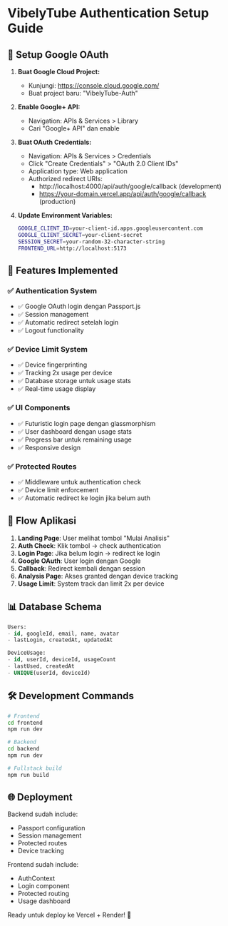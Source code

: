 # VibelyTube Authentication Setup Guide

## 🚀 Setup Google OAuth

1. **Buat Google Cloud Project:**
   - Kunjungi: https://console.cloud.google.com/
   - Buat project baru: "VibelyTube-Auth"

2. **Enable Google+ API:**
   - Navigation: APIs & Services > Library
   - Cari "Google+ API" dan enable

3. **Buat OAuth Credentials:**
   - Navigation: APIs & Services > Credentials
   - Click "Create Credentials" > "OAuth 2.0 Client IDs"
   - Application type: Web application
   - Authorized redirect URIs:
     - http://localhost:4000/api/auth/google/callback (development)
     - https://your-domain.vercel.app/api/auth/google/callback (production)

4. **Update Environment Variables:**
   ```bash
   GOOGLE_CLIENT_ID=your-client-id.apps.googleusercontent.com
   GOOGLE_CLIENT_SECRET=your-client-secret
   SESSION_SECRET=your-random-32-character-string
   FRONTEND_URL=http://localhost:5173
   ```

## 🎯 Features Implemented

### ✅ Authentication System
- ✅ Google OAuth login dengan Passport.js
- ✅ Session management
- ✅ Automatic redirect setelah login
- ✅ Logout functionality

### ✅ Device Limit System
- ✅ Device fingerprinting
- ✅ Tracking 2x usage per device
- ✅ Database storage untuk usage stats
- ✅ Real-time usage display

### ✅ UI Components
- ✅ Futuristic login page dengan glassmorphism
- ✅ User dashboard dengan usage stats
- ✅ Progress bar untuk remaining usage
- ✅ Responsive design

### ✅ Protected Routes
- ✅ Middleware untuk authentication check
- ✅ Device limit enforcement
- ✅ Automatic redirect ke login jika belum auth

## 🔄 Flow Aplikasi

1. **Landing Page**: User melihat tombol "Mulai Analisis"
2. **Auth Check**: Klik tombol → check authentication
3. **Login Page**: Jika belum login → redirect ke login
4. **Google OAuth**: User login dengan Google
5. **Callback**: Redirect kembali dengan session
6. **Analysis Page**: Akses granted dengan device tracking
7. **Usage Limit**: System track dan limit 2x per device

## 📊 Database Schema

```sql
Users:
- id, googleId, email, name, avatar
- lastLogin, createdAt, updatedAt

DeviceUsage:
- id, userId, deviceId, usageCount
- lastUsed, createdAt
- UNIQUE(userId, deviceId)
```

## 🛠 Development Commands

```bash
# Frontend
cd frontend
npm run dev

# Backend
cd backend
npm run dev

# Fullstack build
npm run build
```

## 🌐 Deployment

Backend sudah include:
- Passport configuration
- Session management
- Protected routes
- Device tracking

Frontend sudah include:
- AuthContext
- Login component
- Protected routing
- Usage dashboard

Ready untuk deploy ke Vercel + Render! 🎉